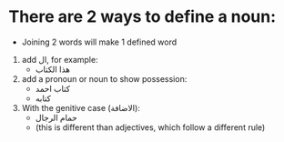 # There are 2 ways to define a noun:
- Joining 2 words will make 1 defined word
1) add ال, for example:
	- هذا الكتاب
1) add a pronoun or noun to show possession:
	- كتاب احمد
	- كتابه
2) With the genitive case (الاضافة):
	- حمام الرجال
	- (this is different than adjectives, which follow a different rule)

